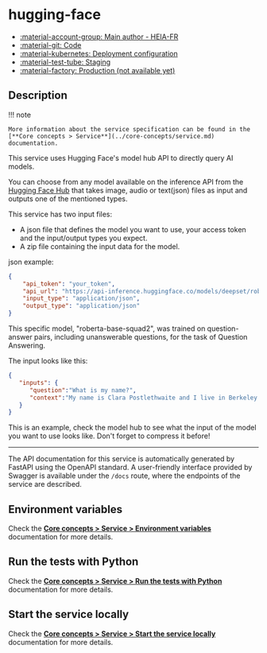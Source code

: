 # hugging-face

- [:material-account-group: Main author - HEIA-FR](https://www.hes-so.ch/swiss-ai-center/equipe)
- [:material-git: Code](https://github.com/swiss-ai-center/hugging-face-service)
- [:material-kubernetes: Deployment configuration](https://github.com/swiss-ai-center/hugging-face-service/tree/main/kubernetes)
- [:material-test-tube: Staging](https://hugging-face-swiss-ai-center.kube.isc.heia-fr.ch/)
- [:material-factory: Production (not available yet)]()

## Description

!!! note

    More information about the service specification can be found in the
    [**Core concepts > Service**](../core-concepts/service.md) documentation.

This service uses Hugging Face's model hub API to directly query AI models.

You can choose from any model available on the inference API from the
[Hugging Face Hub](https://huggingface.co/models) that takes image, audio or
text(json) files as input and outputs one of the mentioned types.

This service has two input files:

- A json file that defines the model you want to use, your access token and the
  input/output types you expect.
- A zip file containing the input data for the model.

json example:

```json
{
    "api_token": "your_token",
    "api_url": "https://api-inference.huggingface.co/models/deepset/roberta-base-squad2",
    "input_type": "application/json",
    "output_type": "application/json"
}
```

This specific model, "roberta-base-squad2", was trained on question-answer
pairs, including unanswerable questions, for the task of Question Answering.

The input looks like this:

```json
{
   "inputs": {
      "question":"What is my name?",
      "context":"My name is Clara Postlethwaite and I live in Berkeley."
   }
}
```

This is an example, check the model hub to see what the input of the model you
want to use looks like. Don't forget to compress it before!

---

The API documentation for this service is automatically generated by FastAPI using the OpenAPI
standard. A user-friendly interface provided by Swagger is available under the
`/docs` route, where the endpoints of the service are described.

## Environment variables

Check the
[**Core concepts > Service > Environment variables**](../core-concepts/service.md#environment-variables)
documentation for more details.

## Run the tests with Python

Check the
[**Core concepts > Service > Run the tests with Python**](../core-concepts/service.md#run-the-tests-with-python)
documentation for more details.

## Start the service locally

Check the
[**Core concepts > Service > Start the service locally**](../core-concepts/service.md#start-the-service-locally)
documentation for more details.

